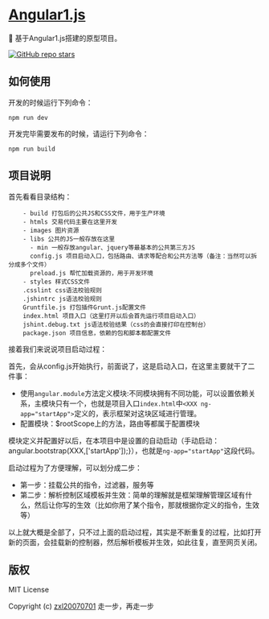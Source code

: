 # [Angular1.js](https://github.com/LL-Store/angular1.js)
🎯 基于Angular1.js搭建的原型项目。

<p>
    <a href="https://github.com/LL-Store/angular1.js" target='_blank'>
        <img alt="GitHub repo stars" src="https://img.shields.io/github/stars/LL-Store/angular1.js?style=social">
    </a>
</p>

## 如何使用

开发的时候运行下列命令：

```
npm run dev
```

开发完毕需要发布的时候，请运行下列命令：

```
npm run build
```

## 项目说明

首先看看目录结构：

```
    - build 打包后的公共JS和CSS文件，用于生产环境
    - htmls 交易代码主要在这里开发
    - images 图片资源
    - libs 公共的JS一般存放在这里
      - min 一般存放angular、jquery等最基本的公共第三方JS
      config.js 项目启动入口，包括路由、请求等配合和公共方法等（备注：当然可以拆分成多个文件）
      preload.js 帮忙加载资源的，用于开发环境
    - styles 样式CSS文件
    .csslint css语法校验规则
    .jshintrc js语法校验规则
    Gruntfile.js 打包插件Grunt.js配置文件
    index.html 项目入口（这里打开以后会首先运行项目启动入口）
    jshint.debug.txt js语法校验结果（css的会直接打印在控制台）
    package.json 项目信息，依赖的包和脚本都配置文件
```

接着我们来说说项目启动过程：

首先，会从config.js开始执行，前面说了，这是启动入口，在这里主要就干了二件事：

- 使用```angular.module```方法定义模块:不同模块拥有不同功能，可以设置依赖关系，主模块只有一个，也就是项目入口```index.html```中```<XXX ng-app="startApp">```定义的，表示框架对这块区域进行管理。
- 配置模块：$rootScope上的方法，路由等都属于配置模块

模块定义并配置好以后，在本项目中是设置的自动启动（手动启动：angular.bootstrap(XXX,['startApp']);}），也就是```ng-app="startApp"```这段代码。

启动过程为了方便理解，可以划分成二步：

- 第一步：挂载公共的指令，过滤器，服务等
- 第二步：解析控制区域模板并生效：简单的理解就是框架理解管理区域有什么，然后让你写的生效（比如你用了某个指令，那就根据你定义的指令，生效等）

以上就大概是全部了，只不过上面的启动过程，其实是不断重复的过程，比如打开新的页面，会挂载新的控制器，然后解析模板并生效，如此往复，直至网页关闭。

## 版权

MIT License

Copyright (c) [zxl20070701](https://zxl20070701.github.io/notebook/home.html) 走一步，再走一步